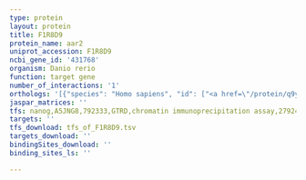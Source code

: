 ```yaml
---
type: protein
layout: protein
title: F1R8D9
protein_name: aar2
uniprot_accession: F1R8D9
ncbi_gene_id: '431768'
organism: Danio rerio
function: target gene
number_of_interactions: '1'
orthologs: '[{"species": "Homo sapiens", "id": ["<a href=\"/protein/q9y312\">Q9Y312</a>"]}, {"species": "Mus musculus", "id": ["<a href=\"/protein/q9d2v5\">Q9D2V5</a>"]}, {"species": "Rattus norvegicus", "id": ["<a href=\"/protein/b1wc03\">B1WC03</a>"]}, {"species": "Drosophila melanogaster", "id": ["<a href=\"/protein/q9vea6\">Q9VEA6</a>"]}, {"species": "Caenorhabditis elegans", "id": ["<a href=\"/protein/q09305\">Q09305</a>"]}]'
jaspar_matrices: ''
tfs: nanog,A5JNG8,792333,GTRD,chromatin immunoprecipitation assay,27924024%5Buid%5D,No
targets: ''
tfs_download: tfs_of_F1R8D9.tsv
targets_download: ''
bindingSites_download: ''
binding_sites_ls: ''

---
```

